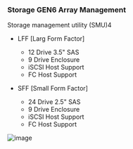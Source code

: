 ### Storage GEN6 Array Management
Storage management utility (SMU)4

* LFF  [Larg Form Factor]
    - 12 Drive 3.5" SAS
    - 9  Drive Enclosure
    - iSCSI Host Support
    - FC Host Support
      
* SFF  [Small Form Factor]
    - 24 Drive 2.5" SAS
    - 9  Drive Enclosure
    - iSCSI Host Support
    - FC Host Support


![image](https://github.com/user-attachments/assets/179bdeae-ab74-4016-a84c-ff6ba7684868)
